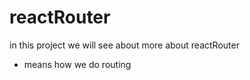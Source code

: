 # reactRouter

in this project we will see about more about reactRouter

* means how we do routing 
